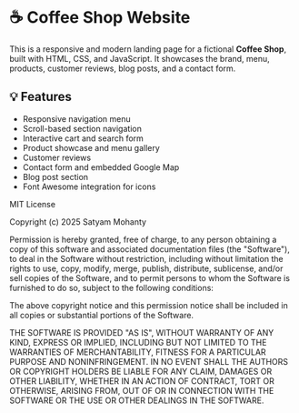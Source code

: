 # ☕ Coffee Shop Website

This is a responsive and modern landing page for a fictional **Coffee Shop**, built with HTML, CSS, and JavaScript.
It showcases the brand, menu, products, customer reviews, blog posts, and a contact form.

## 💡 Features

- Responsive navigation menu
- Scroll-based section navigation
- Interactive cart and search form
- Product showcase and menu gallery
- Customer reviews
- Contact form and embedded Google Map
- Blog post section
- Font Awesome integration for icons

MIT License

Copyright (c) 2025 Satyam Mohanty

Permission is hereby granted, free of charge, to any person obtaining a copy
of this software and associated documentation files (the "Software"), to deal
in the Software without restriction, including without limitation the rights
to use, copy, modify, merge, publish, distribute, sublicense, and/or sell
copies of the Software, and to permit persons to whom the Software is
furnished to do so, subject to the following conditions:

The above copyright notice and this permission notice shall be included in all
copies or substantial portions of the Software.

THE SOFTWARE IS PROVIDED "AS IS", WITHOUT WARRANTY OF ANY KIND, EXPRESS OR
IMPLIED, INCLUDING BUT NOT LIMITED TO THE WARRANTIES OF MERCHANTABILITY,
FITNESS FOR A PARTICULAR PURPOSE AND NONINFRINGEMENT. IN NO EVENT SHALL THE
AUTHORS OR COPYRIGHT HOLDERS BE LIABLE FOR ANY CLAIM, DAMAGES OR OTHER
LIABILITY, WHETHER IN AN ACTION OF CONTRACT, TORT OR OTHERWISE, ARISING FROM,
OUT OF OR IN CONNECTION WITH THE SOFTWARE OR THE USE OR OTHER DEALINGS IN THE
SOFTWARE.
